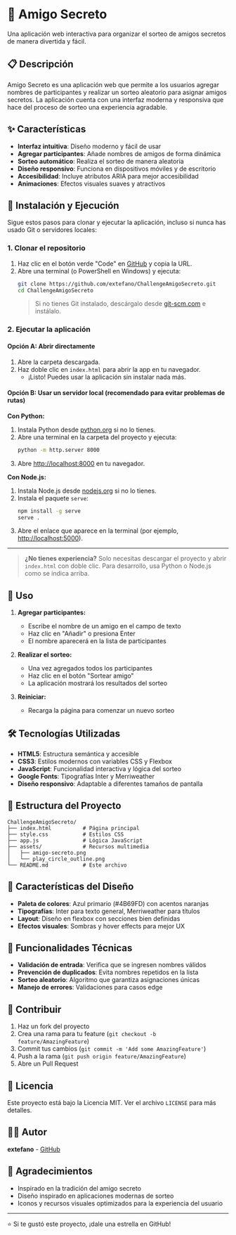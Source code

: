 # 🎁 Amigo Secreto

Una aplicación web interactiva para organizar el sorteo de amigos secretos de manera divertida y fácil.

## 📋 Descripción

Amigo Secreto es una aplicación web que permite a los usuarios agregar nombres de participantes y realizar un sorteo aleatorio para asignar amigos secretos. La aplicación cuenta con una interfaz moderna y responsiva que hace del proceso de sorteo una experiencia agradable.

## ✨ Características

- **Interfaz intuitiva**: Diseño moderno y fácil de usar
- **Agregar participantes**: Añade nombres de amigos de forma dinámica
- **Sorteo automático**: Realiza el sorteo de manera aleatoria
- **Diseño responsivo**: Funciona en dispositivos móviles y de escritorio
- **Accesibilidad**: Incluye atributos ARIA para mejor accesibilidad
- **Animaciones**: Efectos visuales suaves y atractivos


## 🚀 Instalación y Ejecución

Sigue estos pasos para clonar y ejecutar la aplicación, incluso si nunca has usado Git o servidores locales:

### 1. Clonar el repositorio

1. Haz clic en el botón verde "Code" en [GitHub](https://github.com/extefano/ChallengeAmigoSecreto) y copia la URL.
2. Abre una terminal (o PowerShell en Windows) y ejecuta:
   ```bash
   git clone https://github.com/extefano/ChallengeAmigoSecreto.git
   cd ChallengeAmigoSecreto
   ```
   > Si no tienes Git instalado, descárgalo desde [git-scm.com](https://git-scm.com/) e instálalo.

### 2. Ejecutar la aplicación

#### Opción A: Abrir directamente

1. Abre la carpeta descargada.
2. Haz doble clic en `index.html` para abrir la app en tu navegador.
   - ¡Listo! Puedes usar la aplicación sin instalar nada más.

#### Opción B: Usar un servidor local (recomendado para evitar problemas de rutas)

**Con Python:**
1. Instala Python desde [python.org](https://www.python.org/) si no lo tienes.
2. Abre una terminal en la carpeta del proyecto y ejecuta:
   ```bash
   python -m http.server 8000
   ```
3. Abre [http://localhost:8000](http://localhost:8000) en tu navegador.

**Con Node.js:**
1. Instala Node.js desde [nodejs.org](https://nodejs.org/) si no lo tienes.
2. Instala el paquete `serve`:
   ```bash
   npm install -g serve
   serve .
   ```
3. Abre el enlace que aparece en la terminal (por ejemplo, [http://localhost:5000](http://localhost:5000)).

---

> **¿No tienes experiencia?**
> Solo necesitas descargar el proyecto y abrir `index.html` con doble clic. Para desarrollo, usa Python o Node.js como se indica arriba.

## 📖 Uso

1. **Agregar participantes:**
   - Escribe el nombre de un amigo en el campo de texto
   - Haz clic en "Añadir" o presiona Enter
   - El nombre aparecerá en la lista de participantes

2. **Realizar el sorteo:**
   - Una vez agregados todos los participantes
   - Haz clic en el botón "Sortear amigo"
   - La aplicación mostrará los resultados del sorteo

3. **Reiniciar:**
   - Recarga la página para comenzar un nuevo sorteo

## 🛠️ Tecnologías Utilizadas

- **HTML5**: Estructura semántica y accesible
- **CSS3**: Estilos modernos con variables CSS y Flexbox
- **JavaScript**: Funcionalidad interactiva y lógica del sorteo
- **Google Fonts**: Tipografías Inter y Merriweather
- **Diseño responsivo**: Adaptable a diferentes tamaños de pantalla

## 📁 Estructura del Proyecto

```
ChallengeAmigoSecreto/
├── index.html          # Página principal
├── style.css           # Estilos CSS
├── app.js              # Lógica JavaScript
├── assets/             # Recursos multimedia
│   ├── amigo-secreto.png
│   └── play_circle_outline.png
└── README.md           # Este archivo
```

## 🎨 Características del Diseño

- **Paleta de colores**: Azul primario (#4B69FD) con acentos naranjas
- **Tipografías**: Inter para texto general, Merriweather para títulos
- **Layout**: Diseño en flexbox con secciones bien definidas
- **Efectos visuales**: Sombras y hover effects para mejor UX

## 🔧 Funcionalidades Técnicas

- **Validación de entrada**: Verifica que se ingresen nombres válidos
- **Prevención de duplicados**: Evita nombres repetidos en la lista
- **Sorteo aleatorio**: Algoritmo que garantiza asignaciones únicas
- **Manejo de errores**: Validaciones para casos edge

## 🤝 Contribuir

1. Haz un fork del proyecto
2. Crea una rama para tu feature (`git checkout -b feature/AmazingFeature`)
3. Commit tus cambios (`git commit -m 'Add some AmazingFeature'`)
4. Push a la rama (`git push origin feature/AmazingFeature`)
5. Abre un Pull Request

## 📝 Licencia

Este proyecto está bajo la Licencia MIT. Ver el archivo `LICENSE` para más detalles.

## 👨‍💻 Autor

**extefano** - [GitHub](https://github.com/extefano)

## 🙏 Agradecimientos

- Inspirado en la tradición del amigo secreto
- Diseño inspirado en aplicaciones modernas de sorteo
- Iconos y recursos visuales optimizados para la experiencia del usuario

---

⭐ Si te gustó este proyecto, ¡dale una estrella en GitHub!